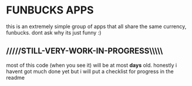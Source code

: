 <h1>FUNBUCKS APPS</h1>
this is an extremely simple group of apps that all share the same currency, funbucks.
dont ask why its just funny :)
<h2>/////STILL-VERY-WORK-IN-PROGRESS\\\\\</h2>
most of this code (when you see it) will be at most <b>days</b> old.
honestly i havent got much done yet but i will put a checklist for progress in the readme

